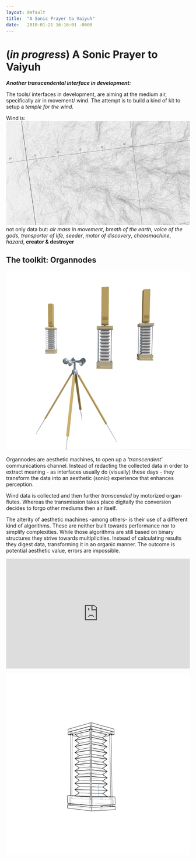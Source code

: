 ```yaml
---
layout: default
title:  "A Sonic Prayer to Vaiyuh"
date:   2018-01-21 16:16:01 -0600
---
```

# (*in progress*) A Sonic Prayer to Vaiyuh

***Another transcendental interface in development:***

The tools/ interfaces in development, are aiming at the medium air,
specifically air in movement/ wind. The attempt is to build a kind of kit to setup a *temple for the wind*.


Wind is:
![winddata](/pictures/winddata.jpg)
not only data but:
*air mass in movement*, *breath of the earth*, *voice of the gods*, *transporter of life*, *seeder*, *motor of discovery*, *chaosmachine*, *hazard*,   **creator & destroyer**


## The toolkit: Organnodes

![toolkit](/pictures/Toolkit.jpg)

Organnodes are aesthetic machines, to open up a *'transcendent'* communications channel.
Instead of redacting the collected data in order to extract meaning - as interfaces usually do (visually) these days - they transform the data into an aesthetic (sonic) experience that enhances perception.

Wind data is collected and then further *transcended* by motorized organ-flutes. Whereas the transmission takes place digitally the conversion decides to forgo other mediums then air itself.

The alterity of aesthetic machines -among others- is their use of a different kind of algorithms. These are neither built towards performance nor to simplify complexities. While those algorithms are still based on binary structures they strive towards multiplicities. Instead of calculating results they digest data, transforming it in an organic manner. The outcome is potential aesthetic value, errors are impossible.  

<iframe width="100%" height="300" scrolling="no" frameborder="no" allow="autoplay" src="https://w.soundcloud.com/player/?url=https%3A//api.soundcloud.com/tracks/410072406&color=%231c0c14&auto_play=false&hide_related=false&show_comments=true&show_user=true&show_reposts=false&show_teaser=true&visual=true"></iframe>

![bellows2](/pictures/bellows2.gif)
